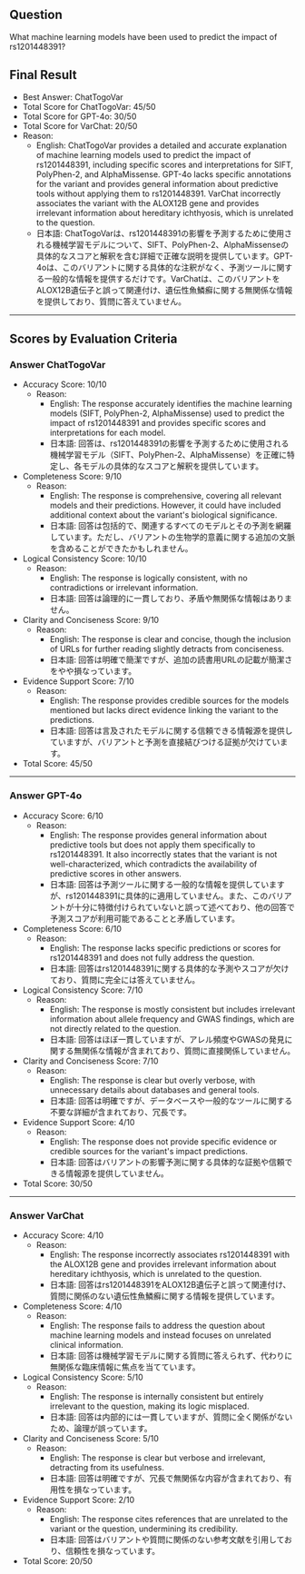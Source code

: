 ## Question

What machine learning models have been used to predict the impact of rs1201448391?

## Final Result

- Best Answer: ChatTogoVar
- Total Score for ChatTogoVar: 45/50
- Total Score for GPT-4o: 30/50
- Total Score for VarChat: 20/50
- Reason:
  - English: ChatTogoVar provides a detailed and accurate explanation of machine learning models used to predict the impact of rs1201448391, including specific scores and interpretations for SIFT, PolyPhen-2, and AlphaMissense. GPT-4o lacks specific annotations for the variant and provides general information about predictive tools without applying them to rs1201448391. VarChat incorrectly associates the variant with the ALOX12B gene and provides irrelevant information about hereditary ichthyosis, which is unrelated to the question.
  - 日本語: ChatTogoVarは、rs1201448391の影響を予測するために使用される機械学習モデルについて、SIFT、PolyPhen-2、AlphaMissenseの具体的なスコアと解釈を含む詳細で正確な説明を提供しています。GPT-4oは、このバリアントに関する具体的な注釈がなく、予測ツールに関する一般的な情報を提供するだけです。VarChatは、このバリアントをALOX12B遺伝子と誤って関連付け、遺伝性魚鱗癬に関する無関係な情報を提供しており、質問に答えていません。

---

## Scores by Evaluation Criteria

### Answer ChatTogoVar
- Accuracy Score: 10/10
  - Reason: 
    - English: The response accurately identifies the machine learning models (SIFT, PolyPhen-2, AlphaMissense) used to predict the impact of rs1201448391 and provides specific scores and interpretations for each model.
    - 日本語: 回答は、rs1201448391の影響を予測するために使用される機械学習モデル（SIFT、PolyPhen-2、AlphaMissense）を正確に特定し、各モデルの具体的なスコアと解釈を提供しています。
- Completeness Score: 9/10
  - Reason: 
    - English: The response is comprehensive, covering all relevant models and their predictions. However, it could have included additional context about the variant's biological significance.
    - 日本語: 回答は包括的で、関連するすべてのモデルとその予測を網羅しています。ただし、バリアントの生物学的意義に関する追加の文脈を含めることができたかもしれません。
- Logical Consistency Score: 10/10
  - Reason: 
    - English: The response is logically consistent, with no contradictions or irrelevant information.
    - 日本語: 回答は論理的に一貫しており、矛盾や無関係な情報はありません。
- Clarity and Conciseness Score: 9/10
  - Reason: 
    - English: The response is clear and concise, though the inclusion of URLs for further reading slightly detracts from conciseness.
    - 日本語: 回答は明確で簡潔ですが、追加の読書用URLの記載が簡潔さをやや損なっています。
- Evidence Support Score: 7/10
  - Reason: 
    - English: The response provides credible sources for the models mentioned but lacks direct evidence linking the variant to the predictions.
    - 日本語: 回答は言及されたモデルに関する信頼できる情報源を提供していますが、バリアントと予測を直接結びつける証拠が欠けています。
- Total Score: 45/50

---

### Answer GPT-4o
- Accuracy Score: 6/10
  - Reason: 
    - English: The response provides general information about predictive tools but does not apply them specifically to rs1201448391. It also incorrectly states that the variant is not well-characterized, which contradicts the availability of predictive scores in other answers.
    - 日本語: 回答は予測ツールに関する一般的な情報を提供していますが、rs1201448391に具体的に適用していません。また、このバリアントが十分に特徴付けられていないと誤って述べており、他の回答で予測スコアが利用可能であることと矛盾しています。
- Completeness Score: 6/10
  - Reason: 
    - English: The response lacks specific predictions or scores for rs1201448391 and does not fully address the question.
    - 日本語: 回答はrs1201448391に関する具体的な予測やスコアが欠けており、質問に完全には答えていません。
- Logical Consistency Score: 7/10
  - Reason: 
    - English: The response is mostly consistent but includes irrelevant information about allele frequency and GWAS findings, which are not directly related to the question.
    - 日本語: 回答はほぼ一貫していますが、アレル頻度やGWASの発見に関する無関係な情報が含まれており、質問に直接関係していません。
- Clarity and Conciseness Score: 7/10
  - Reason: 
    - English: The response is clear but overly verbose, with unnecessary details about databases and general tools.
    - 日本語: 回答は明確ですが、データベースや一般的なツールに関する不要な詳細が含まれており、冗長です。
- Evidence Support Score: 4/10
  - Reason: 
    - English: The response does not provide specific evidence or credible sources for the variant's impact predictions.
    - 日本語: 回答はバリアントの影響予測に関する具体的な証拠や信頼できる情報源を提供していません。
- Total Score: 30/50

---

### Answer VarChat
- Accuracy Score: 4/10
  - Reason: 
    - English: The response incorrectly associates rs1201448391 with the ALOX12B gene and provides irrelevant information about hereditary ichthyosis, which is unrelated to the question.
    - 日本語: 回答はrs1201448391をALOX12B遺伝子と誤って関連付け、質問に関係のない遺伝性魚鱗癬に関する情報を提供しています。
- Completeness Score: 4/10
  - Reason: 
    - English: The response fails to address the question about machine learning models and instead focuses on unrelated clinical information.
    - 日本語: 回答は機械学習モデルに関する質問に答えられず、代わりに無関係な臨床情報に焦点を当てています。
- Logical Consistency Score: 5/10
  - Reason: 
    - English: The response is internally consistent but entirely irrelevant to the question, making its logic misplaced.
    - 日本語: 回答は内部的には一貫していますが、質問に全く関係がないため、論理が誤っています。
- Clarity and Conciseness Score: 5/10
  - Reason: 
    - English: The response is clear but verbose and irrelevant, detracting from its usefulness.
    - 日本語: 回答は明確ですが、冗長で無関係な内容が含まれており、有用性を損なっています。
- Evidence Support Score: 2/10
  - Reason: 
    - English: The response cites references that are unrelated to the variant or the question, undermining its credibility.
    - 日本語: 回答はバリアントや質問に関係のない参考文献を引用しており、信頼性を損なっています。
- Total Score: 20/50